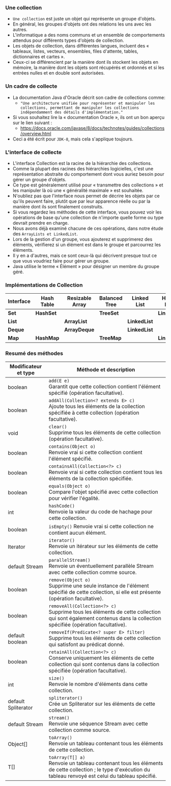 ### **Une collection**
+ `Une collection` est juste un objet qui représente un groupe d'objets.
+ En général, les groupes d'objets ont des relations les uns avec les autres.
+ L'informatique a des noms communs et un ensemble de comportements attendus pour différents types d'objets de collection.
+ Les objets de collection, dans différentes langues, incluent des « tableaux, listes, vecteurs, ensembles, files d'attente, tables, dictionnaires et cartes ».
+ Ceux-ci se différencient par la manière dont ils stockent les objets en mémoire, la manière dont les objets sont récupérés et ordonnés et si les entrées nulles et en double sont autorisées.

### **Un cadre de collecte**
+ La documentation Java d'Oracle décrit son cadre de collections comme:
    + `"Une architecture unifiée pour représenter et manipuler les collections, permettant de manipuler les collections indépendamment des détails d'implémentation."`
+ Si vous souhaitez lire la « documentation Oracle », ils ont un bon aperçu sur le lien suivant :
    + https://docs.oracle.com/javase/8/docs/technotes/guides/collections/overview.html
+ Ceci a été écrit pour `JDK-8`, mais cela s'applique toujours.


### **L'interface de collecte**
+ L'interface Collection est la racine de la hiérarchie des collections.
+ Comme la plupart des racines des hiérarchies logicielles, c'est une représentation abstraite du comportement dont vous auriez besoin pour gérer un groupe d'objets.
+ Ce type est généralement utilisé pour « transmettre des collections » et les manipuler là où une « généralité maximale » est souhaitée.
+ N'oubliez pas que l'interface nous permet de décrire les objets par ce qu'ils peuvent faire, plutôt que par leur apparence réelle ou par la manière dont ils sont finalement construits.
+ Si vous regardez les méthodes de cette interface, vous pouvez voir les opérations de base qu'une collection de n'importe quelle forme ou type devrait prendre en charge.
+ Nous avons déjà examiné chacune de ces opérations, dans notre étude des `ArrayLists et LinkedList`.
+ Lors de la gestion d'un groupe, vous ajouterez et supprimerez des éléments, vérifierez si un élément est dans le groupe et parcourrez les éléments.
+ Il y en a d'autres, mais ce sont ceux-là qui décrivent presque tout ce que vous voudriez faire pour gérer un groupe.
+ Java utilise le terme « Élément » pour désigner un membre du groupe géré.


### **Implémentations de Collection**

| Interface | 	Hash Table  | 	Resizable Array | Balanced Tree | 	Linked List   | Hash Table + Linked List |
|-----------|--------------|------------------|---------------|----------------|--------------------------|
| **Set**   | **HashSet**  | 	 	              | **TreeSet**   | 	 	            | **LinkedHashSet**        |
| **List**  | 	 	          | **ArrayList**    | 	 	           | **LinkedList** |                          |	 
| **Deque** | 	 	          | **ArrayDeque**   | 	 	           | **LinkedList** |                          |	 
| **Map**   | 	**HashMap** | 	 	              | **TreeMap**   | 	 	            | **LinkedHashMap**        |


### **Resumé des méthodes**

| Modificateur et type | 	Méthode et description                                                                                                                   |
|----------------------|-------------------------------------------------------------------------------------------------------------------------------------------|
| boolean              | 	`add(E e)` <br/> Garantit que cette collection contient l'élément spécifié (opération facultative).                                      |
| boolean              | 	`addAll(Collection<? extends E> c)` <br/>Ajoute tous les éléments de la collection spécifiée à cette collection (opération facultative). |
| void                 | 	`clear()` <br/> Supprime tous les éléments de cette collection (opération facultative).    |                                              
|boolean| 	`contains(Object o)` <br/> Renvoie vrai si cette collection contient l'élément spécifié. |                                                
|boolean| 	 `containsAll(Collection<?> c)` <br/> Renvoie vrai si cette collection contient tous les éléments de la collection spécifiée.            
|boolean| 	`equals(Object o)` <br/> Compare l'objet spécifié avec cette collection pour vérifier l'égalité.                                         |
|int| 	`hashCode()` <br/> Renvoie la valeur du code de hachage pour cette collection.|                                                          |
|boolean|	`isEmpty()` Renvoie vrai si cette collection ne contient aucun élément.|
|Iterator<E>|	`iterator()` <br/> Renvoie un itérateur sur les éléments de cette collection.|
|default Stream<E>|	`parallelStream()` <br/> Renvoie un éventuellement parallèle Stream avec cette collection comme source.|
|boolean|	`remove(Object o)` <br/> Supprime une seule instance de l'élément spécifié de cette collection, si elle est présente (opération facultative).|
|boolean|	`removeAll(Collection<?> c)` <br/> Supprime tous les éléments de cette collection qui sont également contenus dans la collection spécifiée (opération facultative).|
|default boolean|	`removeIf(Predicate<? super E> filter)` Supprime tous les éléments de cette collection qui satisfont au prédicat donné.|
|boolean|	`retainAll(Collection<?> c)` <br/> Conserve uniquement les éléments de cette collection qui sont contenus dans la collection spécifiée (opération facultative).|
|int|	`size()` <br/> Renvoie le nombre d'éléments dans cette collection.|
|default Spliterator<E>|	`spliterator()` <br/> Crée un Spliterator sur les éléments de cette collection.|
|default Stream<E>|	`stream()` <br/> Renvoie une séquence Stream avec cette collection comme source.|
|Object[]|	`toArray()` <br/> Renvoie un tableau contenant tous les éléments de cette collection.|
|<T> T[]|	`toArray(T[] a)` <br/> Renvoie un tableau contenant tous les éléments de cette collection ; le type d'exécution du tableau renvoyé est celui du tableau spécifié.|